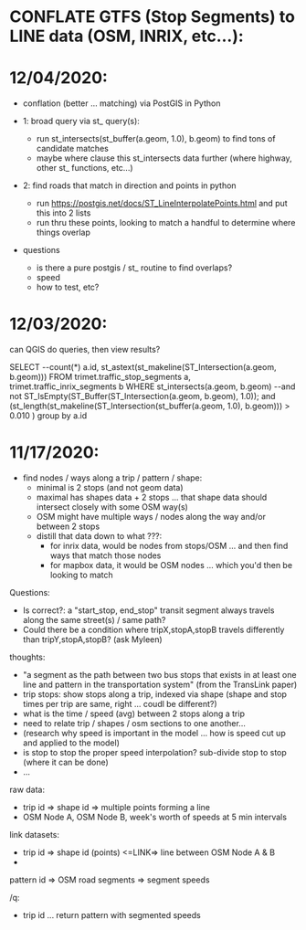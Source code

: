 CONFLATE GTFS (Stop Segments) to LINE data (OSM, INRIX, etc...):
================================================================

12/04/2020:
===========
 - conflation (better ... matching) via PostGIS in Python
  - 1: broad query via st_ query(s):
    - run st_intersects(st_buffer(a.geom, 1.0), b.geom) to find tons of candidate matches 
    - maybe where clause this st_intersects data further (where highway, other st_ functions, etc...)
  - 2: find roads that match in direction and points in python
    - run https://postgis.net/docs/ST_LineInterpolatePoints.html and put this into 2 lists
    - run thru these points, looking to match a handful to determine where things overlap

  - questions
    - is there a pure postgis / st_ routine to find overlaps?
    - speed
    - how to test, etc?


12/03/2020:
===========
can QGIS do queries, then view results? 

SELECT --count(*)
a.id, st_astext(st_makeline(ST_Intersection(a.geom, b.geom)))
FROM trimet.traffic_stop_segments a, trimet.traffic_inrix_segments b
WHERE st_intersects(a.geom, b.geom)
--and not ST_IsEmpty(ST_Buffer(ST_Intersection(a.geom, b.geom), 1.0));
and (st_length(st_makeline(ST_Intersection(st_buffer(a.geom, 1.0), b.geom))) > 0.010 )
group by a.id



11/17/2020:
===========
 - find nodes / ways along a trip / pattern / shape:
   - minimal is 2 stops (and not geom data)
   - maximal has shapes data + 2 stops ... that shape data should intersect closely with some OSM way(s)
   - OSM might have multiple ways / nodes along the way and/or between 2 stops
   - distill that data down to what ???:
     - for inrix data, would be nodes from stops/OSM ... and then find ways that match those nodes
     - for mapbox data, it would be OSM nodes ... which you'd then be looking to match

 Questions:
  - Is correct?: a "start_stop, end_stop" transit segment always travels along the same street(s) / same path?
  - Could there be a condition where tripX,stopA,stopB travels differently than tripY,stopA,stopB?  (ask Myleen)


thoughts:
 - "a segment as the path between two bus stops that exists in at least one line and pattern in the transportation system" (from the TransLink paper)
 - trip stops: show stops along a trip, indexed via shape (shape and stop times per trip are same, right ... coudl be different?)
 - what is the time / speed (avg) between 2 stops along a trip
 - need to relate trip / shapes / osm sections to one another...
 - (research why speed is important in the model ... how is speed cut up and applied to the model)
 - is stop to stop the proper speed interpolation?  sub-divide stop to stop (where it can be done)
 - ...


raw data:
 - trip id => shape id => multiple points forming a line
 - OSM Node A, OSM Node B, week's worth of speeds at 5 min intervals
 
link datasets:
 - trip id => shape id (points) <=LINK=> line between OSM Node A & B
 - 
  
pattern id => OSM road segments => segment speeds

/q: 
 - trip id ... return pattern with segmented speeds